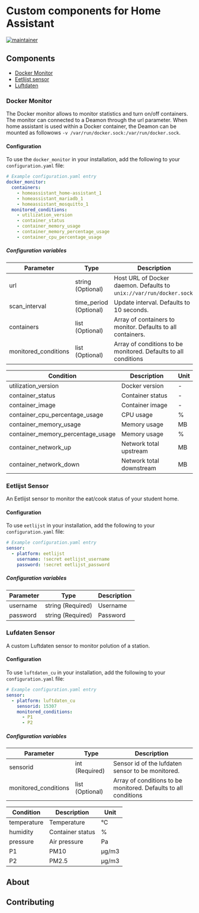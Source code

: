 # Custom components for Home Assistant

[![maintainer](https://img.shields.io/badge/maintainer-Sander%20Huisman%20-blue.svg?style=for-the-badge)](https://github.com/Sanderhuisman)

## Components

* [Docker Monitor](#docker_monitor)
* [Eetlijst sensor](#eetlijst)
* [Luftdaten](#luftdaten)

### Docker Monitor <a name="docker_monitor"></a>

The Docker monitor allows to monitor statistics and turn on/off containers. The monitor can connected to a Deamon through the url parameter. When home assistant is used within a Docker container, the Deamon can be mounted as followows `-v /var/run/docker.sock:/var/run/docker.sock`.

#### Configuration

To use the `docker_monitor` in your installation, add the following to your `configuration.yaml` file:

```yaml
# Example configuration.yaml entry
docker_monitor:
  containers:
    - homeassistant_home-assistant_1
    - homeassistant_mariadb_1
    - homeassistant_mosquitto_1
  monitored_conditions:
    - utilization_version
    - container_status
    - container_memory_usage
    - container_memory_percentage_usage
    - container_cpu_percentage_usage
```

##### Configuration variables

| Parameter            | Type                     | Description                                                           |
| -------------------- | ------------------------ | --------------------------------------------------------------------- |
| url                  | string       (Optional)  | Host URL of Docker daemon. Defaults to `unix://var/run/docker.sock`.  |
| scan_interval        | time_period  (Optional)  | Update interval. Defaults to 10 seconds.                              |
| containers           | list         (Optional)  | Array of containers to monitor. Defaults to all containers.           |
| monitored_conditions | list         (Optional)  | Array of conditions to be monitored. Defaults to all conditions       |

| Condition                         | Description               | Unit  |
| --------------------------------- | ------------------------- | ----- |
| utilization_version               | Docker version            | -     |
| container_status                  | Container status          | -     |
| container_image                   | Container image           | -     |
| container_cpu_percentage_usage    | CPU usage                 | %     |
| container_memory_usage            | Memory usage              | MB    |
| container_memory_percentage_usage | Memory usage              | %     |
| container_network_up              | Network total upstream    | MB    |
| container_network_down            | Network total downstream  | MB    |

### Eetlijst Sensor <a name="eetlijst"></a>

An Eetlijst sensor to monitor the eat/cook status of your student home.

#### Configuration

To use `eetlijst` in your installation, add the following to your `configuration.yaml` file:

```yaml
# Example configuration.yaml entry
sensor:
  - platform: eetlijst
    username: !secret eetlijst_username
    password: !secret eetlijst_password
```

##### Configuration variables

| Parameter             | Type                    | Description   |
| --------------------- | ----------------------- | ------------- |
| username              | string       (Required) | Username      |
| password              | string       (Required) | Password      |

### Lufdaten Sensor <a name="luftdaten"></a>

A custom Luftdaten sensor to monitor polution of a station.

#### Configuration

To use `luftdaten_cu` in your installation, add the following to your `configuration.yaml` file:

```yaml
# Example configuration.yaml entry
sensor:
  - platform: luftdaten_cu
    sensorid: 15307
    monitored_conditions:
      - P1
      - P2
```

##### Configuration variables

| Parameter             | Type                    | Description                                                     |
| --------------------- | ----------------------- | --------------------------------------------------------------- |
| sensorid              | int          (Required) | Sensor id of the lufdaten sensor to be monitored.               |
| monitored_conditions  | list         (Optional) | Array of conditions to be monitored. Defaults to all conditions |

| Condition                         | Description           | Unit  |
| --------------------------------- | --------------------- | ----- |
| temperature                       | Temperature           | °C    |
| humidity                          | Container status      | %     |
| pressure                          | Air pressure          | Pa    |
| P1                                | PM10                  | µg/m3 |
| P2                                | PM2.5                 | µg/m3 |

## About

## Contributing
